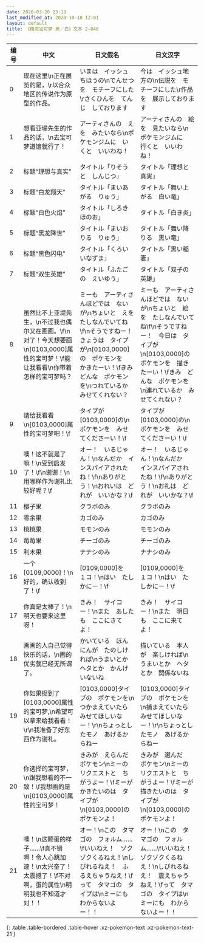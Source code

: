 ```yaml
---
date: 2020-03-26 23:13
last_modified_at: 2020-10-18 12:01
layout: default
title: 《精灵宝可梦 黑／白》文本 2-048
---
```

| 编号 | 中文 | 日文假名 | 日文汉字 |
| ---- | ---- | ---- | --- |
| 0 | 现在这里\n正在展览的是，\r以合众地区的传说作为原型的作品。 | いまは　イッシュちほうの\nでんせつを　モチーフにした\rさくひんを　てんじ　しております | 今は　イッシュ地方の\n伝説を　モチーフにした\r作品を　展示しております |
| 1 | 想看亚堤先生的作品的话，\n去宝可梦道馆就行了！ | アーティさんの　えを　みたいなら\nポケモンジムに　いくと　いいわね！ | アーティさんの　絵を　見たいなら\nポケモンジムに　行くと　いいわね！ |
| 2 | 标题“理想与真实” | タイトル「りそうと　しんじつ」 | タイトル「理想と真実」 |
| 3 | 标题“白龙翔天” | タイトル「まいあがる　りゅう」 | タイトル「舞い上がる　白い竜」 |
| 4 | 标题“白色火焰” | タイトル「しろき　ほのお」 | タイトル「白き炎」 |
| 5 | 标题“黑龙降世” | タイトル「まいおりる　りゅう」 | タイトル「舞い降りる　黒い竜」 |
| 6 | 标题“黑色闪电” | タイトル「くろい　いなずま」 | タイトル「黒い稲妻」 |
| 7 | 标题“双生英雄” | タイトル「ふたごの　えいゆう」 | タイトル「双子の英雄」 |
| 8 | 虽然比不上亚堤先生，\n不过我也偶尔又在画画。\f\n对了！今天想要画\n[0103,0000]属性的宝可梦！\f能让我看看\n你带着怎样的宝可梦吗？ | ミーも　アーティさんほどでは　ないが\nちょいと　えを　たしなんでいてね\f\nそうですねー！　きょうは　タイプが\n[0103,0000]の　ポケモンを　かきたーい！\fきみ　どんな　ポケモンを\nつれているか　みせてくれない？ | ミーも　アーティさんほどでは　ないが\nちょいと　絵を　たしなんでいてね\f\nそうですねー！　今日は　タイプが\n[0103,0000]の　ポケモンを　描きたーい！\fきみ　どんな　ポケモンを\n連れているか　みせてくれない？ |
| 9 | 请给我看看\n[0103,0000]属性的宝可梦吧！\f | タイプが　[0103,0000]の\nポケモンを　みせてくださーい！\f | タイプが　[0103,0000]の\nポケモンを　みせてくださーい！\f |
| 10 | 噢！这不就是了嘛！\n受到启发了！\f\n谢谢！\n用哪样作为谢礼比较好呢？\f | オー！　いるじゃん！\nなんだか　インスパイアされたね！\f\nありがとう！\nおれいは　どれが　いいかな？\f | オー！　いるじゃん！\nなんだか　インスパイアされたね！\f\nありがとう！\nお礼は　どれが　いいかな？\f |
| 11 | 樱子果 | クラボのみ | クラボのみ |
| 12 | 零余果 | カゴのみ | カゴのみ |
| 13 | 桃桃果 | モモンのみ | モモンのみ |
| 14 | 莓莓果 | チーゴのみ | チーゴのみ |
| 15 | 利木果 | ナナシのみ | ナナシのみ |
| 16 | 一个[0109,0000]！\n好的，确认收到了！\f | [0109,0000]を　１コ！\nはい　たしかにー！\f | [0109,0000]を　１コ！\nはい　たしかにー！\f |
| 17 | 你真是太棒了！\n明天也要来这里呀！ | きみ！　サイコー！\nまた　あしたも　ここにきてよ！ | きみ！　サイコー！\nまた　明日も　ここに来てよ！ |
| 18 | 画画的人自己觉得快乐的话，\n画的优劣就已经无所谓了。 | かいている　ほんにんが　たのしければ\nうまいとか　ヘタとか　かんけいないね | 描いている　本人が　楽しければ\nうまいとか　ヘタとか　関係ないね |
| 19 | 你如果捉到了[0103,0000]属性的宝可梦,\n希望可以拿来给我看看！\r\n我准备了好东西作为谢礼。 | [0103,0000]タイプの　ポケモンを\nつかまえていたら　みせてほしいなー！\r\nちょっとしたモノ　あげるからねー | [0103,0000]タイプの　ポケモンを\n捕まえていたら　みせてほしいなー！\r\nちょっとしたモノ　あげるからねー |
| 20 | 你选择的宝可梦，\n跟我想看的不一致！\f我想画的是\n[0103,0000]属性的宝可梦！ | きみが　えらんだ　ポケモン\nミーの　リクエストと　ちがうよー！\fミーが　かきたいのは　タイプが\n[0103,0000]の　ポケモンよ！ | きみが　選んだ　ポケモン\nミーの　リクエストと　ちがうよー！\fミーが　描きたいのは　タイプが\n[0103,0000]の　ポケモンよ！ |
| 21 | 噢！\n这颗蛋的样子……\f真不错啊！令人心跳加速！\n太兴奋了！太震撼了！\f不对啊，蛋的属性\n明明我也不知道才对！！ | オー！\nこの　タマゴの　フォルム……\fいいねえ！　ゾクゾクくるねえ！\nしびれるねえ！　ふるえちゃうねえ！\fって　タマゴの　タイプは\nミーにも　わからないよー！！ | オー！\nこの　タマゴの　フォルム……\fいいねえ！　ゾクゾクくるねえ！\nしびれるねえ！　震えちゃうねえ！\fって　タマゴの　タイプは\nミーにも　わからないよー！！ |
{: .table .table-bordered .table-hover .xz-pokemon-text .xz-pokemon-text-21 }